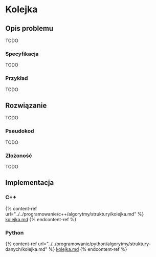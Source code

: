 # Kolejka

## Opis problemu

TODO

### Specyfikacja

TODO

### Przykład

TODO

## Rozwiązanie

TODO

### Pseudokod

TODO

### Złożoność

TODO

## Implementacja

### C++

{% content-ref url="../../programowanie/c++/algorytmy/struktury/kolejka.md" %}
[kolejka.md](../../programowanie/c++/algorytmy/struktury/kolejka.md)
{% endcontent-ref %}

### Python

{% content-ref url="../../programowanie/python/algorytmy/struktury-danych/kolejka.md" %}
[kolejka.md](../../programowanie/python/algorytmy/struktury-danych/kolejka.md)
{% endcontent-ref %}
